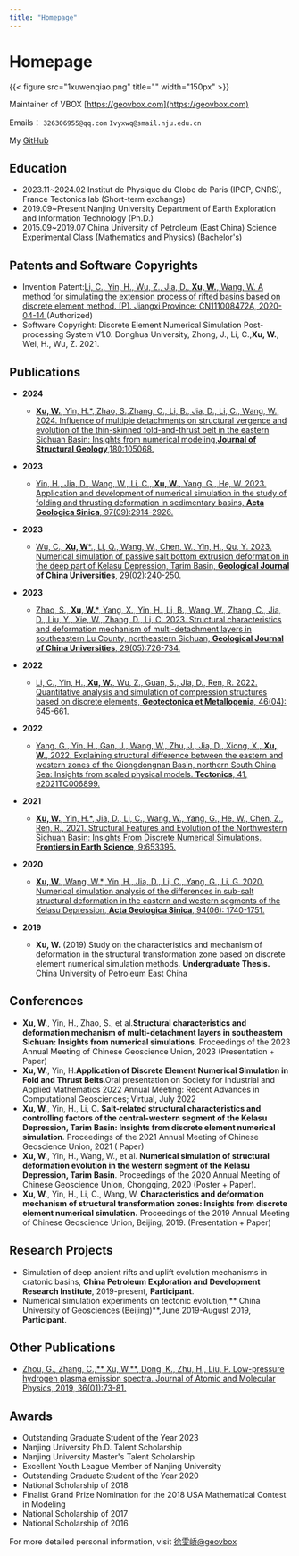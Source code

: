 ```yaml
---
title: "Homepage"
---
```


# Homepage

{{< figure src="1xuwenqiao.png" title=""  width="150px" >}}

Maintainer of VBOX  [https://geovbox.com](https://geovbox.com)

Emails： `326306955@qq.com` `Ivyxwq@smail.nju.edu.cn`  

My [GitHub](https://github.com/Ivyxwq) 

## Education

- 2023.11~2024.02 Institut de Physique du Globe de Paris (IPGP, CNRS), France Tectonics lab (Short-term exchange)
- 2019.09~Present Nanjing University Department of Earth Exploration and Information Technology (Ph.D.)  
- 2015.09~2019.07 China University of Petroleum (East China) Science Experimental Class (Mathematics and Physics) (Bachelor's)  

## Patents and Software Copyrights

- Invention Patent:[Li, C., Yin, H., Wu, Z., Jia, D., **Xu, W.**, Wang, W. A method for simulating the extension process of rifted basins based on discrete element method. [P]. Jiangxi Province: CN111008472A, 2020-04-14 ](https://kns.cnki.net/kcms2/article/abstract?v=kxaUMs6x7-4I2jr5WTdXti3zQ9F92xu0ManZHCyoNk-lwS3y-OLIR0jkpLUobRbf1bS1mV7lVm0MbHhvhU93NbegZGA6PYlB&uniplatform=NZKPT)   (Authorized)
- Software Copyright: Discrete Element Numerical Simulation Post-processing System V1.0. Donghua University, Zhong, J., Li, C.,**Xu, W.**, Wei, H., Wu, Z. 2021.

## Publications

- **2024**  
	- [**Xu, W.**, Yin, H.*, Zhao, S.,Zhang, C., Li, B., Jia, D., Li, C., Wang, W., 2024. Influence of multiple detachments on structural vergence and evolution of the thin-skinned fold-and-thrust belt in the eastern Sichuan Basin: Insights from numerical modeling,**Journal of Structural Geology**,180:105068.](https://doi.org/10.1016/j.jsg.2024.105068) 

- **2023**  
	- [Yin, H., Jia, D., Wang, W., Li, C., **Xu, W.**, Yang, G., He, W. 2023. Application and development of numerical simulation in the study of folding and thrusting deformation in sedimentary basins, **Acta Geologica Sinica**, 97(09):2914-2926.](https://doi.org/10.19762/j.cnki.dizhixuebao.2023136) 

- **2023** 
	- [Wu, C., **Xu, W***., Li, Q., Wang, W., Chen, W., Yin, H., Qu, Y. 2023. Numerical simulation of passive salt bottom extrusion deformation in the deep part of Kelasu Depression, Tarim Basin, **Geological Journal of China Universities**, 29(02):240-250.](https://doi.org/10.16108/j.issn1006-7493.2021057) 
	
- **2023**  
	- [Zhao, S., **Xu, W.***, Yang, X., Yin, H., Li, B., Wang, W., Zhang, C., Jia, D., Liu, Y., Xie, W., Zhang, D., Li, C. 2023. Structural characteristics and deformation mechanism of multi-detachment layers in southeastern Lu County, northeastern Sichuan, **Geological Journal of China Universities**, 29(05):726-734.](https://doi.org/10.16108/j.issn1006-7493.2022029) 

- **2022**  
	- [Li, C., Yin, H., **Xu, W.**, Wu, Z., Guan, S., Jia, D., Ren, R. 2022. Quantitative analysis and simulation of compression structures based on discrete elements, **Geotectonica et Metallogenia**, 46(04): 645-661.](https://doi.org/10.16539/j.ddgzyckx.2022.04.001) 

- **2022**  

	- [Yang, G., Yin, H., Gan, J., Wang, W., Zhu, J., Jia, D., Xiong, X., **Xu, W.**, 2022. Explaining structural difference between the eastern and western zones of the Qiongdongnan Basin, northern South China Sea: Insights from scaled physical models. **Tectonics**, 41, e2021TC006899.](https://doi.org/10.1029/2021TC006899) 

- **2021**  
	- [**Xu, W.**, Yin, H.*, Jia, D., Li, C., Wang, W., Yang, G., He, W., Chen, Z., Ren, R., 2021. Structural Features and Evolution of the Northwestern Sichuan Basin: Insights From Discrete Numerical Simulations. **Frontiers in Earth Science**, 9:653395.](https://doi.org/10.3389/feart.2021.653395) 
	
- **2020**  

	- [**Xu, W.**, Wang, W.*, Yin, H., Jia, D., Li, C., Yang, G., Li, G. 2020. Numerical simulation analysis of the differences in sub-salt structural deformation in the eastern and western segments of the Kelasu Depression, **Acta Geologica Sinica**, 94(06): 1740-1751. ](http://t.cn/A6y6QcwC)    

- **2019**  

	- **Xu, W.** (2019) Study on the characteristics and mechanism of deformation in the structural transformation zone based on discrete element numerical simulation methods. **Undergraduate Thesis.** China University of Petroleum East China


## Conferences

- **Xu, W.**, Yin, H., Zhao, S., et al.**Structural characteristics and deformation mechanism of multi-detachment layers in southeastern Sichuan: Insights from numerical simulations**. Proceedings of the 2023 Annual Meeting of Chinese Geoscience Union, 2023 (Presentation + Paper)
- **Xu, W.**, Yin, H.**Application of Discrete Element Numerical Simulation in Fold and Thrust Belts**.Oral presentation on Society for Industrial and Applied Mathematics 2022 Annual Meeting: Recent Advances in Computational Geosciences; Virtual, July 2022 
- **Xu, W.**, Yin, H., Li, C. **Salt-related structural characteristics and controlling factors of the central-western segment of the Kelasu Depression, Tarim Basin: Insights from discrete element numerical simulation**. Proceedings of the 2021 Annual Meeting of Chinese Geoscience Union, 2021 ( Paper)
- **Xu, W.**, Yin, H., Wang, W., et al. **Numerical simulation of structural deformation evolution in the western segment of the Kelasu Depression, Tarim Basin**. Proceedings of the 2020 Annual Meeting of Chinese Geoscience Union, Chongqing, 2020 (Poster + Paper).
- **Xu, W.**, Yin, H., Li, C., Wang, W. **Characteristics and deformation mechanism of structural transformation zones: Insights from discrete element numerical simulation.** Proceedings of the 2019 Annual Meeting of Chinese Geoscience Union, Beijing, 2019. (Presentation + Paper)

## Research Projects

- Simulation of deep ancient rifts and uplift evolution mechanisms in cratonic basins, **China Petroleum Exploration and Development Research Institute**, 2019-present, **Participant**.
- Numerical simulation experiments on tectonic evolution,** China University of Geosciences (Beijing)**,June 2019-August 2019, **Participant**.

## Other Publications

- [Zhou, G., Zhang, C.,** Xu, W.**, Dong, K., Zhu, H., Liu, P. Low-pressure hydrogen plasma emission spectra. Journal of Atomic and Molecular Physics, 2019, 36(01):73-81.](https://kns.cnki.net/KCMS/detail/detail.aspx?dbcode=CJFQ&dbname=CJFDLAST2019&filename=YZYF201901013&uid=WEEvREcwSlJHSldRa1FhcTdnTnhYWU9LejJJZHpTOExQTFljMlM2U1JmST0=$9A4hF_YAuvQ5obgVAqNKPCYcEjKensW4IQMovwHtwkF4VYPoHbKxJw!!&v=Mjg0OTZXNzNMUERmU2FMRzRIOWpNcm85RVo0UjhlWDFMdXhZUzdEaDFUM3FUcldNMUZyQ1VSN3FmWU9kdEZDcms=)  



## Awards

- Outstanding Graduate Student of the Year 2023
- Nanjing University Ph.D. Talent Scholarship
- Nanjing University Master's Talent Scholarship
- Excellent Youth League Member of Nanjing University
- Outstanding Graduate Student of the Year 2020
- National Scholarship of 2018
- Finalist Grand Prize Nomination for the 2018 USA Mathematical Contest in Modeling
- National Scholarship of 2017
- National Scholarship of 2016




For more detailed personal information, visit [徐雯峤@geovbox](https://geovbox.com/about/xuwenqiao/)

